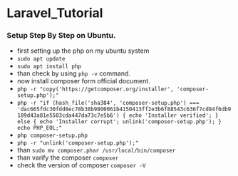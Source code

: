 # Laravel_Tutorial


### Setup Step By Step on Ubuntu.
- first setting up the php on my ubuntu system
- `sudo apt update`
- `sudo apt install php`
- than check by using `php -v` command.
- now install composer form official document.
- `php -r "copy('https://getcomposer.org/installer', 'composer-setup.php');"`
- `php -r "if (hash_file('sha384', 'composer-setup.php') === 'dac665fdc30fdd8ec78b38b9800061b4150413ff2e3b6f88543c636f7cd84f6db9189d43a81e5503cda447da73c7e5b6') { echo 'Installer verified'; } else { echo 'Installer corrupt'; unlink('composer-setup.php'); } echo PHP_EOL;"`
- `php composer-setup.php`
- `php -r "unlink('composer-setup.php');"`
- than `sudo mv composer.phar /usr/local/bin/composer`
- than varify the composer `composer`
- check the version of composer `composer -V`

